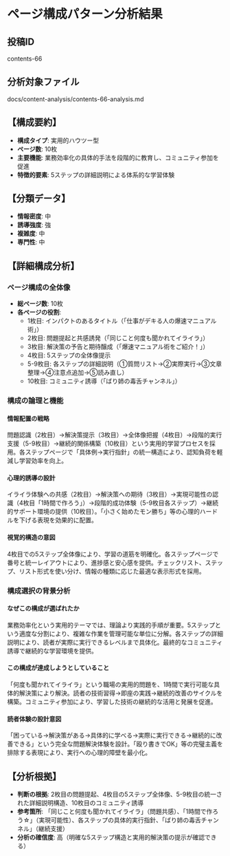# ページ構成パターン分析結果

## 投稿ID
contents-66

## 分析対象ファイル
docs/content-analysis/contents-66-analysis.md

## 【構成要約】
- **構成タイプ**: 実用的ハウツー型
- **ページ数**: 10枚
- **主要機能**: 業務効率化の具体的手法を段階的に教育し、コミュニティ参加を促進
- **特徴的要素**: 5ステップの詳細説明による体系的な学習体験

## 【分類データ】
- **情報密度**: 中
- **誘導強度**: 強
- **複雑度**: 中
- **専門性**: 中

## 【詳細構成分析】

### ページ構成の全体像
- **総ページ数**: 10枚
- **各ページの役割**:
  - 1枚目: インパクトのあるタイトル（「仕事がデキる人の爆速マニュアル術」）
  - 2枚目: 問題提起と共感誘発（「同じこと何度も聞かれてイライラ」）
  - 3枚目: 解決策の予告と期待醸成（「爆速マニュアル術をご紹介！」）
  - 4枚目: 5ステップの全体像提示
  - 5-9枚目: 各ステップの詳細説明（①質問リスト→②実際実行→③文章整理→④注意点追加→⑤読み直し）
  - 10枚目: コミュニティ誘導（「ばり姉の毒舌チャンネル」）

### 構成の論理と機能

#### 情報配置の戦略
問題認識（2枚目）→解決策提示（3枚目）→全体像把握（4枚目）→段階的実行支援（5-9枚目）→継続的関係構築（10枚目）という実用的学習プロセスを採用。各ステップページで「具体例→実行指針」の統一構造により、認知負荷を軽減し学習効率を向上。

#### 心理的誘導の設計
イライラ体験への共感（2枚目）→解決策への期待（3枚目）→実現可能性の認識（4枚目「1時間で作ろう」）→段階的成功体験（5-9枚目各ステップ）→継続的サポート環境の提供（10枚目）。「小さく始めたモン勝ち」等の心理的ハードルを下げる表現を効果的に配置。

#### 視覚的構造の意図
4枚目での5ステップ全体像により、学習の道筋を明確化。各ステップページで番号と統一レイアウトにより、進捗感と安心感を提供。チェックリスト、ステップ、リスト形式を使い分け、情報の種類に応じた最適な表示形式を採用。

### 構成選択の背景分析

#### なぜこの構成が選ばれたか
業務効率化という実用的テーマでは、理論より実践的手順が重要。5ステップという適度な分割により、複雑な作業を管理可能な単位に分解。各ステップの詳細説明により、読者が実際に実行できるレベルまで具体化。最終的なコミュニティ誘導で継続的な学習環境を提供。

#### この構成が達成しようとしていること
「何度も聞かれてイライラ」という職場の実用的問題を、1時間で実行可能な具体的解決策により解決。読者の技術習得→即座の実践→継続的改善のサイクルを構築。コミュニティ参加により、学習した技術の継続的な活用と発展を促進。

#### 読者体験の設計意図
「困っている→解決策がある→具体的に学べる→実際に実行できる→継続的に改善できる」という完全な問題解決体験を設計。「殴り書きでOK」等の完璧主義を排除する表現により、実行への心理的障壁を最小化。

## 【分析根拠】
- **判断の根拠**: 2枚目の問題提起、4枚目の5ステップ全体像、5-9枚目の統一された詳細説明構造、10枚目のコミュニティ誘導
- **参考箇所**: 「同じこと何度も聞かれてイライラ」（問題共感）、「1時間で作ろう☆」（実現可能性）、各ステップの具体的実行指針、「ばり姉の毒舌チャンネル」（継続支援）
- **分析の確信度**: 高（明確な5ステップ構造と実用的解決策の提示が確認できる）